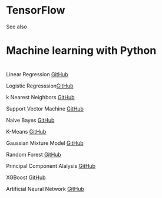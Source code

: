 # TensorFlow


See also 
#  Machine learning with Python <h1>

Linear Regression [GitHub](https://github.com/pythonuzgit/elmurodov_linearregression)

Logistic Regresssion[GitHub](https://github.com/pythonuzgit/elmurodov_logisticRegression)

k Nearest Neighbors [GitHub](https://github.com/pythonuzgit/elmurodov_kNearestNeighbors)

Support Vector Machine [GitHub](https://github.com/pythonuzgit/samuz/blob/master/Support%20Vector%20Machine%20with%20Nonlinear%20kernel.ipynb)

Naive Bayes [GitHub](https://github.com/pythonuzgit/samuz/blob/master/Naive%20Bayes%20Classification.ipynb)

K-Means [GitHub](https://github.com/pythonuzgit/samuz/blob/master/K-Means%20Clusters%20with%20ipl.csv.ipynb)

Gaussian Mixture Model [GitHub](https://github.com/pythonuzgit/elmurodov_GaussianMixtureModel)

Random Forest [GitHub](https://github.com/pythonuzgit/elmurodov_RandomForest)

Principal Component Alalysis [GitHub](https://github.com/pythonuzgit/elmurodov_PrincipialComponentAnalysis)

XGBoost [GitHub](https://github.com/pythonuzgit/elmurodov_XGBoost)

Artificial Neural Network [GitHub](https://github.com/pythonuzgit/elmurodov_ArtificialNeuralNetworks)


